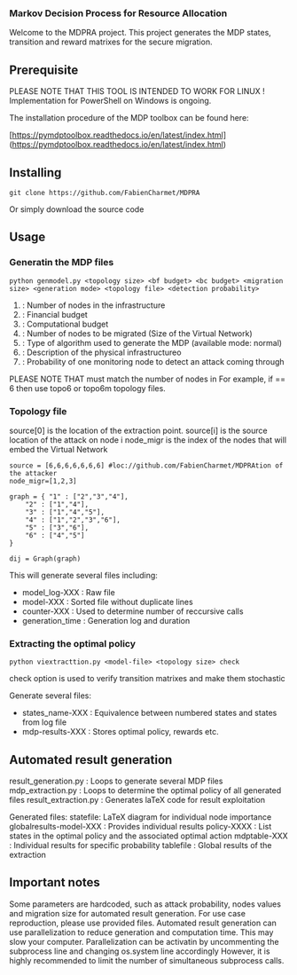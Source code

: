 ### Markov Decision Process for Resource Allocation

Welcome to the MDPRA project.
This project generates the MDP states, transition and reward matrixes for the secure migration.

## Prerequisite

PLEASE NOTE THAT THIS TOOL IS INTENDED TO WORK FOR LINUX !
Implementation for PowerShell on Windows is ongoing.

The installation procedure of the MDP toolbox can be found here:

[https://pymdptoolbox.readthedocs.io/en/latest/index.html] (https://pymdptoolbox.readthedocs.io/en/latest/index.html)

## Installing

```
git clone https://github.com/FabienCharmet/MDPRA

```
Or simply download the source code

## Usage

### Generatin the MDP files


```
python genmodel.py <topology size> <bf budget> <bc budget> <migration size> <generation mode> <topology file> <detection probability>
```

1. <topology size> : Number of nodes in the infrastructure
2. <bf budget> : Financial budget
3. <bc budget> : Computational budget
4. <migration size> : Number of nodes to be migrated (Size of the Virtual Network)
5. <generation mode> : Type of algorithm used to generate the MDP (available mode: normal)
6. <topology file> : Description of the physical infrastructureo
7. <detection probability> : Probability of one monitoring node to detect an attack coming through

PLEASE NOTE THAT <topology size> must match the number of nodes in <topology file>
For example, if <topology size> == 6 then use topo6 or topo6m topology files.

### Topology file

source[0] is the location of the extraction point. source[i] is the source location of the attack on node i
node_migr is the index of the nodes that will embed the Virtual Network
```
source = [6,6,6,6,6,6,6] #loc://github.com/FabienCharmet/MDPRAtion of the attacker
node_migr=[1,2,3]

graph = { "1" : ["2","3","4"],
    "2" : ["1","4"],
    "3" : ["1","4","5"],
    "4" : ["1","2","3","6"],
    "5" : ["3","6"],
    "6" : ["4","5"]
}

dij = Graph(graph)

```

This will generate several files including:  

- model_log-XXX : Raw file
- model-XXX : Sorted file without duplicate lines
- counter-XXX : Used to determine number of reccursive calls
- generation_time : Generation log and duration



### Extracting the optimal policy

```
python viextracttion.py <model-file> <topology size> check
```

check option is used to verify transition matrixes and make them stochastic

Generate several files:

- states_name-XXX : Equivalence between numbered states and states from log file
- mdp-results-XXX : Stores optimal policy, rewards etc.

## Automated result generation 
result_generation.py : Loops to generate several MDP files
mdp_extraction.py : Loops to determine the optimal policy of all generated files
result_extraction.py : Generates laTeX code for result exploitation

Generated files:
statefile: LaTeX diagram for individual node importance
globalresults-model-XXX : Provides individual results 
policy-XXXX : List states in the optimal policy and the associated optimal action
mdptable-XXX : Individual results for specific probability
tablefile : Global results of the extraction 

## Important notes

Some parameters are hardcoded, such as attack probability, nodes values and migration size for automated result generation.
For use case reproduction, please use provided files.
Automated result generation can use parallelization to reduce generation and computation time.
This may slow your computer.
Parallelization can be activatin by uncommenting the subprocess line and changing os.system line accordingly
However, it is highly recommended to limit the number of simultaneous subprocess calls.
